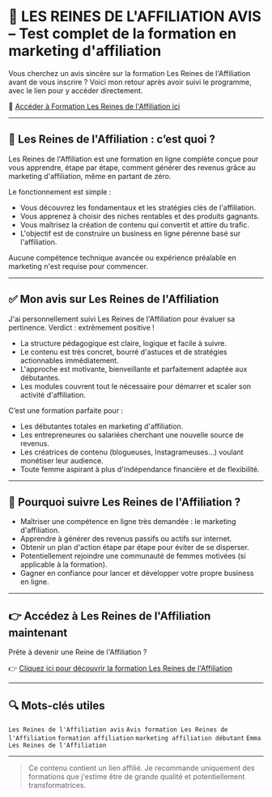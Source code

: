 # 👑 LES REINES DE L'AFFILIATION AVIS – Test complet de la formation en marketing d'affiliation

Vous cherchez un avis sincère sur la formation Les Reines de l'Affiliation avant de vous inscrire ?
Voici mon retour après avoir suivi le programme, avec le lien pour y accéder directement.

🔗 [Accéder à Formation Les Reines de l'Affiliation ici](https://formations.ambitionsfeminines.com/cours-affiliation?sa=sa12c9222eebd67031a1b239ab6d3c8f95)

---

## 🧠 Les Reines de l'Affiliation : c’est quoi ?

Les Reines de l'Affiliation est une formation en ligne complète conçue pour vous apprendre, étape par étape, comment générer des revenus grâce au marketing d'affiliation, même en partant de zéro.

Le fonctionnement est simple :
- Vous découvrez les fondamentaux et les stratégies clés de l'affiliation.
- Vous apprenez à choisir des niches rentables et des produits gagnants.
- Vous maîtrisez la création de contenu qui convertit et attire du trafic.
- L'objectif est de construire un business en ligne pérenne basé sur l'affiliation.

Aucune compétence technique avancée ou expérience préalable en marketing n'est requise pour commencer.

---

## ✅ Mon avis sur Les Reines de l'Affiliation

J'ai personnellement suivi Les Reines de l'Affiliation pour évaluer sa pertinence. Verdict : extrêmement positive !

- La structure pédagogique est claire, logique et facile à suivre.
- Le contenu est très concret, bourré d'astuces et de stratégies actionnables immédiatement.
- L'approche est motivante, bienveillante et parfaitement adaptée aux débutantes.
- Les modules couvrent tout le nécessaire pour démarrer et scaler son activité d'affiliation.

C’est une formation parfaite pour :
- Les débutantes totales en marketing d'affiliation.
- Les entrepreneures ou salariées cherchant une nouvelle source de revenus.
- Les créatrices de contenu (blogueuses, Instagrameuses...) voulant monétiser leur audience.
- Toute femme aspirant à plus d'indépendance financière et de flexibilité.

---

## 🎯 Pourquoi suivre Les Reines de l'Affiliation ?

- Maîtriser une compétence en ligne très demandée : le marketing d'affiliation.
- Apprendre à générer des revenus passifs ou actifs sur internet.
- Obtenir un plan d'action étape par étape pour éviter de se disperser.
- Potentiellement rejoindre une communauté de femmes motivées (si applicable à la formation).
- Gagner en confiance pour lancer et développer votre propre business en ligne.

---

## 👉 Accédez à Les Reines de l'Affiliation maintenant

Prête à devenir une Reine de l'Affiliation ?

👉 [Cliquez ici pour découvrir la formation Les Reines de l'Affiliation](https://formations.ambitionsfeminines.com/cours-affiliation?sa=sa12c9222eebd67031a1b239ab6d3c8f95)

---

## 🔍 Mots-clés utiles

`Les Reines de l'Affiliation avis`
`Avis formation Les Reines de l'Affiliation`
`formation affiliation`
`marketing affiliation débutant`
`Emma Les Reines de l'Affiliation`

---

> Ce contenu contient un lien affilié. Je recommande uniquement des formations que j'estime être de grande qualité et potentiellement transformatrices.
